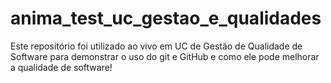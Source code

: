 # anima_test_uc_gestao_e_qualidades
Este repositório foi utilizado ao vivo em UC de Gestão de Qualidade de Software para demonstrar o uso do git e GitHub e como ele pode melhorar a qualidade de software!
